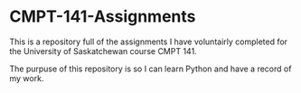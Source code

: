# CMPT-141-Assignments

This is a repository full of the assignments I have voluntairly completed for the University of Saskatchewan course CMPT 141.

The purpuse of this repository is so I can learn Python and have a record of my work.
